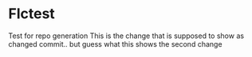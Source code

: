 # Flctest
Test for repo generation 
This is the change that is supposed to show as changed commit..
but guess what this shows the second change


